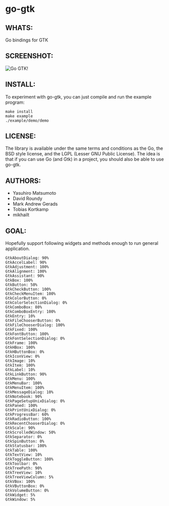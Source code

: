 go-gtk
======

WHATS:
------

  Go bindings for GTK 

SCREENSHOT:
-----------

![Go GTK!](https://github.com/mattn/go-gtk/raw/gh-pages/static/images/screenshot.png "Go GTK!")

INSTALL:
--------

  To experiment with go-gtk, you can just compile and run the example
  program:

    make install
    make example
    ./example/demo/demo

LICENSE:
--------

  The library is available under the same terms and conditions as the Go, the BSD style license, and the LGPL (Lesser GNU Public License). The idea is that if you can use Go (and Gtk) in a project, you should also be able to use go-gtk.

AUTHORS:
--------

  * Yasuhiro Matsumoto
  * David Roundy
  * Mark Andrew Gerads
  * Tobias Kortkamp
  * mikhailt

GOAL:
-----

  Hopefully support following widgets and methods enough to run general application. 

    GtkAboutDialog: 90%
    GtkAccelLabel: 90%
    GtkAdjustment: 100%
    GtkAlignment: 100%
    GtkAssistant: 90%
    GtkBox: 100%
    GtkButton: 50%
    GtkCheckButton: 100%
    GtkCheckMenuItem: 100%
    GtkColorButton: 0%
    GtkColorSelectionDialog: 0%
    GtkComboBox: 80%
    GtkComboBoxEntry: 100%
    GtkEntry: 10%
    GtkFileChooserButton: 0%
    GtkFileChooserDialog: 100%
    GtkFixed: 100%
    GtkFontButton: 100%
    GtkFontSelectionDialog: 0%
    GtkFrame: 100%
    GtkHBox: 100%
    GtkHButtonBox: 0%
    GtkIconView: 0%
    GtkImage: 10%
    GtkItem: 100%
    GtkLabel: 10%
    GtkLinkButton: 90%
    GtkMenu: 100%
    GtkMenuBar: 100%
    GtkMenuItem: 100%
    GtkMessageDialog: 10%
    GtkNotebook: 90%
    GtkPageSetupUnixDialog: 0%
    GtkPaned: 100%
    GtkPrintUnixDialog: 0%
    GtkProgressBar: 60%
    GtkRadioButton: 100%
    GtkRecentChooserDialog: 0%
    GtkScale: 90%
    GtkScrolledWindow: 50%
    GtkSeparator: 0%
    GtkSpinButton: 0%
    GtkStatusbar: 100%
    GtkTable: 100%
    GtkTextView: 10%
    GtkToggleButton: 100%
    GtkToolbar: 0%
    GtkTreePath: 90%
    GtkTreeView: 10%
    GtkTreeViewColumn: 5%
    GtkVBox: 100%
    GtkVButtonBox: 0%
    GtkVolumeButton: 0%
    GtkWidget: 5%
    GtkWindow: 5%
